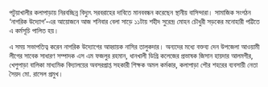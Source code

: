 পটুয়াখালীর কলাপাড়ায় নিরবচ্ছিন্ন বিদ্যুৎ সরবরাহের দাবিতে মানববন্ধন করেছেন স্থানীয় বাসিন্দারা। সামাজিক সংগঠন ‘নাগরিক উদ্যোগ’-এর আয়োজনে আজ শনিবার বেলা সাড়ে ১১টায় শহীদ সুরেন্দ্র মোহন চৌধুরী সড়কের মনোহারী পট্টিতে এ কর্মসূচি পালিত হয়।

এ সময় সভাপতিত্ব করেন নাগরিক উদ্যোগের আহ্বায়ক নাসির তালুকদার। অন্যদের মধ্যে বক্তব্য দেন উপজেলা আওয়ামী লীগের সাবেক সাধারণ সম্পাদক এস এম ফজলুর রহমান, ধানখালী ডিগ্রি কলেজের প্রভাষক জিসান হায়দার আলমগীর, খেপুপাড়া বালিকা মাধ্যমিক বিদ্যালয়ের অবসরপ্রাপ্ত সহকারী শিক্ষক অমল কর্মকার, কলাপাড়া পৌর শহরের ব্যবসায়ী নেতা সৈয়দ মো. রাসেল প্রমুখ।
